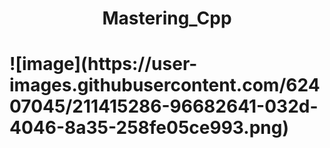 <h1 align="center"> Mastering_Cpp <h1>
![image](https://user-images.githubusercontent.com/62407045/211415286-96682641-032d-4046-8a35-258fe05ce993.png)
